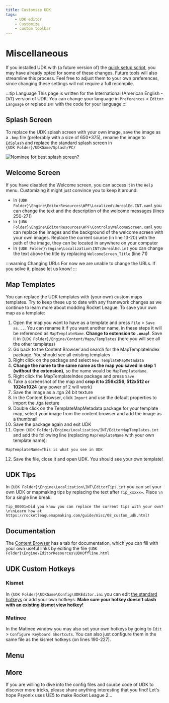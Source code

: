 ```yaml
---
title: Customize UDK
tags:
    - UDK editor
    - Customize
    - custom toolbar
---
```

# Miscellaneous

If you installed UDK with (a future version of) the [quick setup script](https://github.com/RocketLeagueMapmaking/UDK_RL_Setup), you may have already opted for some of these changes. Future tools will also streamline this process. Feel free to adjust them to your own preferences, since changing these settings will not require a full recompile. 

:::tip Language
This page is written for the International (American English - `INT`) version of UDK. You can change your language in `Preferences` > `Editor Language` or replace `INT` with the code for your language
:::

## Splash Screen

To replace the UDK splash screen with your own image, save the image as a `.bmp` file (preferably with a size of 650*375), rename the image to `EdSplash` and replace the standard splash screen in \
`{UDK Folder}/UDKGame/Splash/PC/`

![](../../.vuepress/public/images/UDK/shark_UDK_splash.png "Nominee for best splash screen?")

## Welcome Screen

If you have disabled the Welcome screen, you can access it in the `Help` menu. Customizing it might just convince you to keep it around:

- In `{UDK Folder}\Engine\EditorResources\WPF\Localized\UnrealEd.INT.xaml` you can change the text and the description of the welcome messages (lines 250-271)
- In `{UDK Folder}\Engine\EditorResources\WPF\Controls\WelcomeScreen.xaml` you can replace the images and the background of the welcome screen with your own images. Replace the current source (in line 13-20) with the path of the image, they can be located in anywhere on your computer
- In `{UDK Folder}\Engine\Localization\INT\UnrealEd.int` you can change the text above the title by replacing `WelcomeScreen_Title` (line 71)

:::warning Changing URLs
For now we are unable to change the URLs. If you solve it, please let us know!
:::

## Map Templates

You can replace the UDK templates with (your own) custom maps templates. Try to keep these up to date with any framework changes as we continue to learn more about modding Rocket League. To save your own map as a template:

1. Open the map you want to have as a template and press `File` > `Save as...`. You can rename it if you want another name, in these steps it will be referenced as `MapTemplateName`. **Change to extension to `.umap`!**. Save it in `{UDK Folder}/Engine/Content/Maps/Templates` (here you will see all the other templates)
2. Go back to the Content Browser and search for the MapTemplateIndex package. You should see all existing templates
3. Right click on the package and select `New TemplateMapMetadata`
4. **Change the name to the same name as the map you saved in step 1 (without the extension)**, so the name would be `MapTemplateName`.
5. Right click the MapTemplateIndex package and press `Save`
6. Take a screenshot of the map and **crop it to 256x256, 512x512 or 1024x1024** (any power of 2 will work)
7. Save the image as a .tga 24 bit texture
8. In the Content Browser, click `Import` and use the default properties to import the .tga texture
9. Double click on the TemplateMapMetadata package for your template map, select your image from the content browser and add the image as a thumbnail
10. Save the package again and exit UDK
11. Open `{UDK Folder}/Engine/Localization/INT/EditorMapTemplates.int` and add the following line (replacing `MapTemplateName` with your own template name):

```int
MapTemplateName=This is what you see in UDK
```

12.  Save the file, close it and open UDK. You should see your own template!

<!-- more than 6 templates? -->

## UDK Tips

In `{UDK Folder}\Engine\Localization\INT\EditorTips.int` you can set your own UDK or mapmaking tips by replacing the text after `Tip_xxxxx=`. Place `\n` for a single line break.

```int
Tip_00001=Did you know you can replace the current tips with your own?\n\nLearn how at https://rocketleaguemapmaking.com/guide/misc/08_custom_udk.html!
```
<!-- more than 50 tips? -->

## Documentation

The [Content Browser](../../essential/08_content_browser.html#content-browser) has a tab for documentation, which you can fill with your own useful links by editing the file `{UDK Folder}\Engine\EditorResources\UDKOffline.html`

## UDK Custom Hotkeys

### Kismet

In `{UDK Folder}\UDKGame\Config\UDKEditor.ini` you can edit [the standard hotkeys](https://docs.unrealengine.com/udk/Three/KismetUserGuide.html#Hotkeys) or add your own hotkeys. **Make sure your hotkey doesn't clash with [an existing kismet view hotkey](../kismet/01_kismet.html#the-hottest-hotkeys)!**

### Matinee

In the Matinee window you may also set your own hotkeys by going to `Edit` > `Configure Keyboard Shortcuts`. You can also just configure them in the same file as the kismet hotkeys (on lines 190-227).

## Menu

## More

If you are willing to dive into the config files and source code of UDK to discover more tricks, please share anything interesting that you find! Let's hope Psyonix uses UE5 to make Rocket League 2...